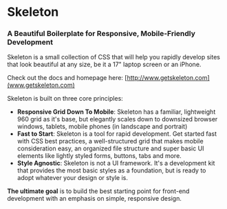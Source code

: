 # Skeleton
### A Beautiful Boilerplate for Responsive, Mobile-Friendly Development

Skeleton is a small collection of CSS that will help you rapidly develop sites that look beautiful at any size, be it a 17" laptop screen or an iPhone.

Check out the docs and homepage here: [http://www.getskeleton.com](www.getskeleton.com)

Skeleton is built on three core principles:

+ **Responsive Grid Down To Mobile**: Skeleton has a familiar, lightweight 960 grid as it's base, but elegantly scales down to downsized browser windows, tablets, mobile phones (in landscape and portrait)</li>
+ **Fast to Start**: Skeleton is a tool for rapid development. Get started fast with CSS best practices, a well-structured grid that makes mobile consideration easy, an organized file structure and super basic UI elements like lightly styled forms, buttons, tabs and more.</li>
+ **Style Agnostic**: Skeleton is not a UI framework. It's a development kit that provides the most basic styles as a foundation, but is ready to adopt whatever your design or style is.</li>

**The ultimate goal** is to build the best starting point for front-end development with an emphasis on simple, responsive design. 
